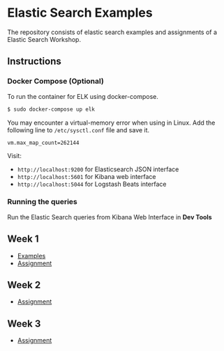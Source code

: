 # Elastic Search Examples

The repository consists of elastic search examples and assignments of a Elastic Search Workshop.

## Instructions

### Docker Compose (Optional)

To run the container for ELK using docker-compose.

```bash
$ sudo docker-compose up elk
```
You may encounter a virtual-memory error when using in Linux. Add the following line to `/etc/sysctl.conf` file and save it.

`vm.max_map_count=262144`

Visit:

* `http://localhost:9200` for Elasticsearch JSON interface
* `http://localhost:5601` for Kibana web interface
* `http://localhost:5044` for Logstash Beats interface

### Running the queries

Run the Elastic Search queries from Kibana Web Interface in **Dev Tools**

## Week 1

* [Examples](https://github.com/awalesushil/elastic-search-examples/blob/master/Week%201/examples.es)
* [Assignment](https://github.com/awalesushil/elastic-search-examples/blob/master/Week%201/assignment.es)

## Week 2

* [Assignment](https://github.com/awalesushil/elastic-search-examples/blob/master/Week%202/assignment.es)

## Week 3

* [Assignment](https://github.com/awalesushil/elastic-search-examples/blob/master/Week%203/assignment.es)